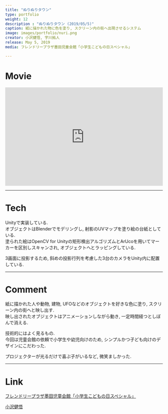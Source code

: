 ```yaml
---
title: "ぬりぬりタウン"
type: portfolio
weight: 12
description : "ぬりぬりタウン (2019/05/5)"
caption: 紙に描かれた物に色を塗り, スクリーン内の街へ出現させるシステム
image: images/portfolio/nuri.png
creator: 小沢健悟, 宇川拓人
release: May 5, 2019
media: フレンドリープラザ墨田児童会館「小学生こどもの日スペシャル」

---
```

# Movie
<iframe width = "100%" height = "315" src="https://www.youtube.com/embed/vM6VySQnM2E" frameborder="0" allow="accelerometer; autoplay; encrypted-media; gyroscope; picture-in-picture" allowfullscreen></iframe>

---
# Tech
Unityで実装している.<br>
オブジェクトはBlenderでモデリングし, 射影のUVマップを塗り絵の台紙としている. <br>
塗られた絵はOpenCV for Unityの矩形検出アルゴリズムとArUcoを用いてマーカーを区別しスキャンされ, オブジェクトへとラッピングしている. <br>

3画面に投影するため, 斜めの投影行列を考慮した3台のカメラをUnity内に配置している. <br>

---
# Comment
紙に描かれた人や動物, 建物, UFOなどのオブジェクトを好きな色に塗り, スクリーン内の街へと映し出す. <br>
映し出されたオブジェクトはアニメーションしながら動き, 一定時間経つとしぼんで消える. <br>

技術的にはよく見るもの. <br>
今回は児童会館の依頼で小学生や幼児向けのため, シンプルかつ子ども向けのデザインにこだわった. <br>

プロジェクターが光るだけで喜ぶ子がいるなど, 微笑ましかった. <br>

---
# Link
<a href= https://fukushi.unchusha.com/sumida/otayori/20190505shogakusei.pdf target=”_blank”>フレンドリープラザ墨田児童会館「小学生こどもの日スペシャル」</a> 

<a href= https://zawazawagh.github.io/zawazawa/ target=”_blank”>小沢健悟</a>
